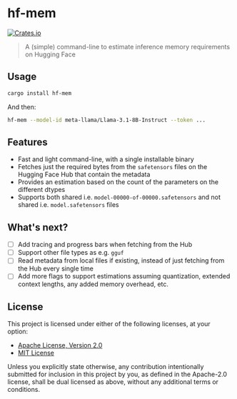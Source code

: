 # hf-mem

[![Crates.io](https://img.shields.io/crates/v/hf-mem.svg)](https://crates.io/crates/hf-mem)

> A (simple) command-line to estimate inference memory requirements on Hugging Face

## Usage

```bash
cargo install hf-mem
```

And then:

```bash
hf-mem --model-id meta-llama/Llama-3.1-8B-Instruct --token ...
```

## Features

- Fast and light command-line, with a single installable binary
- Fetches just the required bytes from the `safetensors` files on the Hugging Face
Hub that contain the metadata
- Provides an estimation based on the count of the parameters on the different
dtypes
- Supports both shared i.e. `model-00000-of-00000.safetensors` and not shared i.e.
`model.safetensors` files

## What's next?

- [ ] Add tracing and progress bars when fetching from the Hub
- [ ] Support other file types as e.g. `gguf`
- [ ] Read metadata from local files if existing, instead of just fetching from
the Hub every single time
- [ ] Add more flags to support estimations assuming quantization, extended context
lengths, any added memory overhead, etc.

## License

This project is licensed under either of the following licenses, at your option:

- [Apache License, Version 2.0](LICENSE-APACHE)
- [MIT License](LICENSE-MIT)

Unless you explicitly state otherwise, any contribution intentionally submitted
for inclusion in this project by you, as defined in the Apache-2.0 license, shall
be dual licensed as above, without any additional terms or conditions.
